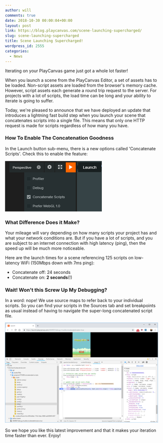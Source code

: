 ```yaml
---
author: will
comments: true
date: 2018-10-30 00:00:04+00:00
layout: post
link: https://blog.playcanvas.com/scene-launching-supercharged/
slug: scene-launching-supercharged
title: Scene Launching Supercharged!
wordpress_id: 2555
categories:
  - News
---
```


Iterating on your PlayCanvas game just got a whole lot faster!

When you launch a scene from the PlayCanvas Editor, a set of assets has to be loaded. Non-script assets are loaded from the browser's memory cache. However, script assets each generate a round trip request to the server. For projects with a lot of scripts, the load time can be long and your ability to iterate is going to suffer.

Today, we're pleased to announce that we have deployed an update that introduces a lightning fast build step when you launch your scene that concatenates scripts into a single file. This means that only one HTTP request is made for scripts regardless of how many you have.

### How To Enable The Concatenation Goodness

In the Launch button sub-menu, there is a new options called 'Concatenate Scripts'. Check this to enable the feature:

![](/assets/media/concatenate.png)

### What Difference Does it Make?

Your mileage will vary depending on how many scripts your project has and what your network conditions are. But if you have a lot of scripts, and you are subject to an internet connection with high latency (ping), then the speed up will be much more noticeable.

Here are the launch times for a scene referencing 125 scripts on low-latency WiFi (150Mbps down with 7ms ping):

- Concatenate off: 24 seconds
- Concatenate on: **2 seconds**(!)

### Wait! Won't this Screw Up My Debugging?

In a word: nope! We use source maps to refer back to your individual scripts. So you can find your scripts in the Sources tab and set breakpoints as usual instead of having to navigate the super-long concatenated script file.

![](/assets/media/sources-1024x670.png)

So we hope you like this latest improvement and that it makes your iteration time faster than ever. Enjoy!
